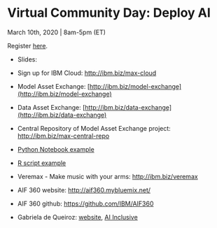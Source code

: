 # Virtual Community Day: Deploy AI

March 10th, 2020 | 8am-5pm (ET)

Register [here](https://ibm-deployai.bemyapp.com/r).

- Slides: 

- Sign up for IBM Cloud: http://ibm.biz/max-cloud

- Model Asset Exchange: [http://ibm.biz/model-exchange](http://ibm.biz/model-exchange)

- Data Asset Exchange: [http://ibm.biz/data-exchange](http://ibm.biz/data-exchange)

- Central Repository of Model Asset Exchange project: http://ibm.biz/max-central-repo

- [Python Notebook example](http://ibm.biz/max-notebook)

- [R script example](https://github.com/CODAIT/presentations/blob/master/talks/2019-11-08_Rday-Medellin/object_detector.R)

- Veremax - Make music with your arms: http://ibm.biz/veremax

- AIF 360 website: http://aif360.mybluemix.net/

- AIF 360 github: https://github.com/IBM/AIF360

- Gabriela de Queiroz: [website](https://k-roz.com/), [AI Inclusive](https://ai-inclusive.org)
